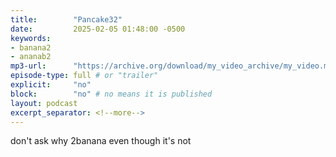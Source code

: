 ```yaml
---
title:        "Pancake32"
date:         2025-02-05 01:48:00 -0500
keywords:
- banana2
- ananab2
mp3-url:      "https://archive.org/download/my_video_archive/my_video.mp4"
episode-type: full # or "trailer"
explicit:     "no"
block:        "no" # no means it is published
layout: podcast
excerpt_separator: <!--more-->
---
```

<!--more-->

don't ask why 2banana even though it's not 
